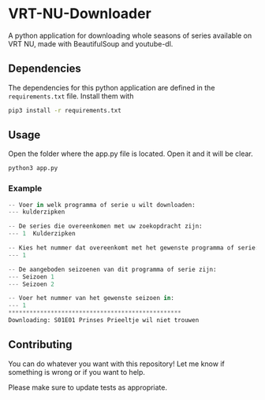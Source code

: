 # VRT-NU-Downloader
A python application for downloading whole seasons of series available on VRT NU, made with BeautifulSoup and youtube-dl.

## Dependencies

The dependencies for this python application are defined in the `requirements.txt` file. Install them with

```bash
pip3 install -r requirements.txt
```

## Usage

Open the folder where the app.py file is located. Open it and it will be clear.

```bash
python3 app.py
```
### Example

```python
-- Voer in welk programma of serie u wilt downloaden: 
--- kulderzipken

-- De series die overeenkomen met uw zoekopdracht zijn: 
--- 1  Kulderzipken

-- Kies het nummer dat overeenkomt met het gewenste programma of serie: 
--- 1

-- De aangeboden seizoenen van dit programma of serie zijn: 
--- Seizoen 1
--- Seizoen 2

-- Voer het nummer van het gewenste seizoen in: 
--- 1
*************************************************
Downloading: S01E01 Prinses Prieeltje wil niet trouwen
```

## Contributing
You can do whatever you want with this repository! Let me know if something is wrong or if you want to help.

Please make sure to update tests as appropriate.
